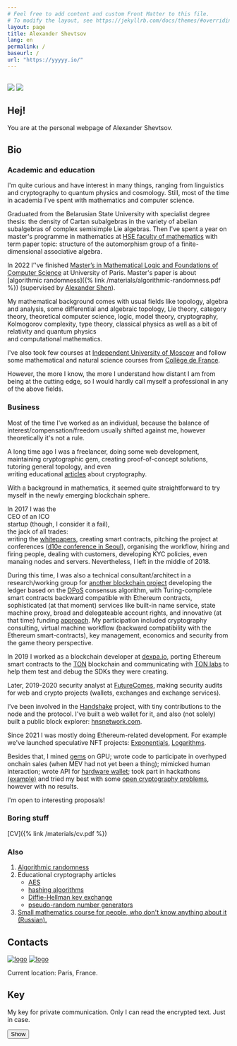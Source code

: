 ```yaml
---
# Feel free to add content and custom Front Matter to this file.
# To modify the layout, see https://jekyllrb.com/docs/themes/#overriding-theme-defaults
layout: page
title: Alexander Shevtsov
lang: en
permalink: /
baseurl: /
url: "https://yyyyy.io/"
---
```

<!-- Хули палишь? -->
<br>
<div class="card">
<img src="/assets/images/bw_myself.jpg">
<img src="/assets/images/bw_myself2.jpg" class="img-top">
</div>

## Hej!
You are at the personal webpage of Alexander Shevtsov.

## Bio

### Academic and education
I'm quite curious and have interest in many things, ranging from linguistics and cryptography to quantum physics and cosmology. 
Still, most of the time in academia I've spent with mathematics and computer science.

Graduated from the Belarusian State University with specialist degree thesis: the density of Cartan subalgebras in the variety of abelian subalgebras of complex semisimple Lie algebras.
Then I've spent a year on master's programme in mathematics at [HSE faculty of mathematics](https://math.hse.ru/en/) with term paper topic: structure of the automorphism group of a finite-dimensional associative algebra.

In 2022 I’'ve finished [Master’s in Mathematical Logic and Foundations of Computer
Science](http://master.math.univ-paris-diderot.fr/en/annee/m2-lmfi/) at University of Paris.
Master's paper is about [algorithmic randomness]({% link /materials/algorithmic-randomness.pdf %}) (supervised by [Alexander Shen](https://www.lirmm.fr/~ashen/)).


<div>
My mathematical background comes with usual fields like topology, algebra and analysis, some differential and algebraic
topology, <div style="display: inline" aria-label="it has nothing in common with the falsehood"
data-balloon-pos="up">Lie theory</div>, category theory, theoretical computer science, logic, model theory,
cryptography, Kolmogorov complexity, type theory,
classical physics as well as a bit of <div aria-label="these fields are not less mathematics than physics"
data-balloon-pos="up">relativity and quantum physics</div> and computational mathematics.</div>

I've also took few courses at [Independent University of Moscow](http://ium.mccme.ru) and follow some mathematical and natural science courses from [Collège de France](https://college-de-france.fr/).

However, the more I know, the more I understand how distant I am from being at the cutting edge, so I would hardly call myself a professional in any of the above fields.

### Business

Most of the time I've worked as an individual, because the balance of interest/compensation/freedom usually shifted against me, however theoretically it's not a rule.

<div>A long time ago I was a freelancer, doing some web development, maintaining cryptographic gem, creating
proof-of-concept solutions, tutoring general topology, and even <div aria-label="could you think such a work is done by freelancers?" data-balloon-pos="up">writing educational <a href="#articles">articles</a> about cryptography.</div></div>


<p>With a background in mathematics, it seemed quite straightforward to try myself in the newly emerging blockchain sphere.</p>

<div>In 2017 I was the <div data-balloon-pos="up" aria-label="did it for the rhyme!">CEO of an ICO</div> startup (though, I consider it a fail), 
<div data-balloon-pos="up" aria-label="master of none">the jack of all trades: </div> writing the
<a href="/materials/WP.pdf">whitepapers</a>, creating smart contracts, pitching the project at conferences 
(<a href="https://www.youtube.com/watch?v=azlZ8EWyotg">d10e conference in Seoul</a>), organising the workflow, hiring and firing
people, dealing with customers, developing KYC policies, even manaing nodes and servers. Nevertheless, I left in the middle of 2018.
</div>

<p>During this time, I was also a technical consultant/architect in a research/working group for <a href="https://github.com/arrayio">another blockchain project</a> developing the ledger based on
the <a href="https://en.bitcoinwiki.org/wiki/DPoS">DPoS</a> consensus algorithm, with Turing-complete smart contracts
backward compatible with Ethereum contracts, sophisticated (at that moment)
services like built-in name service, state machine proxy, broad and delegateable account rights, and innovative (at that
time) funding
<a href="https://etherscan.io/address/0x03a82e40049bcab41f6207a91134f244a56b850c#code">approach</a>. My participation
included cryptography consulting, virtual machine workflow (backward compatibility with the Ethereum smart-contracts), key
management, economics and security from the game theory perspective. </p>

<p>In 2019 I worked as a blockchain developer at <a href="https://dexpa.io/">dexpa.io</a>, porting Ethereum
  smart contracts to the <a href="https://test.ton.org/">TON</a> blockchain and communicating with <a
                            href="https://tonlabs.io/">TON labs</a> to help them test and debug the SDKs they were creating.</p>

<p>Later, 2019-2020 security analyst at <a href="https://futurecomes.com/">FutureComes</a>, making security audits for web and crypto projects (wallets, exchanges and exchange services).</p>

<p>I’ve been involved in the <a href="https://handshake.org/">Handshake</a> project, with tiny contributions to the
  node and the protocol. I've built a web wallet for it, and also (not solely) built a public block explorer: <a href="https://hnsnetwork.com">hnsnetwork.com</a>.</p>

<p>Since 2021 I was mostly doing Ethereum-related development. For example we've launched speculative NFT projects: 
<a href="https://opensea.io/collection/exponentials">Exponentials</a>, <a href="https://opensea.io/collection/logarithms">Logarithms</a>.</p>


Besides that, I mined <a href="https://gems.alphaventuredao.io/">gems</a> on GPU; wrote code to participate in overhyped onchain sales 
(when MEV had not yet been a thing); mimicked human interaction; wrote API for <a href="https://www.youba.io/">hardware wallet</a>; took part in
hackathons [(example)](https://devfolio.co/projects/caffeine-consensus-ee2b)
  and tried my best with some <a href="https://legendreprf.org/">open cryptography problems</a>, however with no results.

<p>I'm open to interesting proposals!</p>

<h3 id="cv">Boring stuff</h3>
  [CV]({% link /materials/cv.pdf %})

<h3 id="also">Also</h3>
<ol>
  <li><a href ="/materials/algorithmic-randomness.pdf">Algorithmic randomness</a></li>
  <li><a name="articles"> Educational cryptography articles</a>
    <ul>
      <li><a href="/materials/aes.pdf">AES</a></li>
      <li><a href="/materials/hashing_algorithms.pdf">hashing algorithms</a></li>
      <li><a href="/materials/diffie.pdf">Diffie-Hellman key exchange</a></li>
      <li><a href="/materials/prng.pdf">pseudo-random number generators</a></li>
    </ul>
  </li>
  <li><a href="{% link course.md %}">Small mathematics course for people, who don't know anything about it (Russian).</a></li>
  <!-- <li><a href="https://t.me/metatema">Things I see around</a></li> -->
</ol>
<h2 id="contacts">Contacts</h2>

<p><a href="mailto:randomlogin76@gmail.com"><img src="/assets/images/email.png" alt="logo" /></a>
<a href="https://t.me/randomlogin"><img src="/assets/images/telegram.svg" alt="logo" /></a></p>

<p>Current location: Paris, France.</p>

<h2 id="key">Key</h2>
<p>My key for private communication. Only I can read the encrypted text. Just in case.</p>
<div id="pgpKey" style="display: none">
<pre>-----BEGIN PGP PUBLIC KEY BLOCK-----
mQGNBGUQx+EBDADJbKopJpbtQyBtZhRs3ZBJ2yt0VQhUotC38vPRIBlgK//21UI1
WdkOgFOAO1PKtTZ8yWNkYoPALVQzPEettnPD7tanaH3x6YvNbYDsfVLqwSmcg/vD
e9UrQfRtnBueTI9Hnfw6PjoHw3QjPDYNUeC9NtQA6lX9M48oIZE+w4nVH+Kxfb2H
lcuzSsvV5D9w6UjYxp4W2/vbVZshuZKNv8fhXuGhxTgApUNvQ6FdBdgmCj6hgkTy
uD50WU+aaY4TbvOAkoyoGp9w4PkghFNVuKGPWXZtXffq7o8sPfynfj0516qNwaS/
6qHN6Y67LRwRlvl9cb2BsE4v/G2J/+HoBXo1ClmOcLl16VTG+5XEbHp2OdeKbSQH
d83ca2vxMeVzX9vvi6DqDDP9losl1WSpA76hKVUe2OnvfOe65lXJvl8rAB79BnCL
SY5tJ0wS87vZvT8bT5oKjteHRD54s9QfkptfoWIutj2DnPGiIDy9L0WCdD4/QKzN
WXq+lLsiwp9ODecAEQEAAbQsQWxleGFuZGVyIFNoZXZ0c292IDxyYW5kb21sb2dp
bjc2QGdtYWlsLmNvbT6JAdQEEwEKAD4WIQSbPfQq9+0wGFTmvgRu/qTsEevSyQUC
ZRDH4QIbAwUJA8JnAAULCQgHAgYVCgkICwIEFgIDAQIeAQIXgAAKCRBu/qTsEevS
yWhgC/41r8LmIRP+7tISdWJiqMChsDG5OtIXbxxKR4JP5gJsdjRQrb3ge631Vs0z
2XeGQvyGcPipZlYVmz75D8tx53sc/c2Ceii7Bgsd0hrdattHW5QLBQ5Zp6a/UREl
6+PqVhA0cJnM2DHwaUdlLrFUn9APXRTTqYntEv0aryMtIzLoEwoHFTyEdQV7xjV7
5FYjlN8kUr4pmzWQMB+ywW/nkAsr/UEM/smGHYzkfvy1HrtvETEqnqPSrk8MPLxj
JDGp14DzO6Xn3FtHYud6BTPkSuUaQDxmCEtcSzt0LbqsG4NfeqrmQ9Z7hy6I0Gj6
S7d14+XzYgyUE+/COKoSNbVQ5GKbjXjqOSC+oyJCNPzSe/a28RdfcfjV1Z4WRy3v
W3zkuKXMhjQofdDKgUkSsI44gAiwkrc1OyQvTPwXJqjXFjWa+5nYAzoiFM2rrnoP
Z2vqu3ST42l7E+BB0NMwgEqXTLfVcPXznRtAlbgKzGh7ilwkvw00iTK051Vqv+iJ
p45dYe+5AY0EZRDH4QEMALiigycrwlvaAEgrTKT56a8D7f4vx1m2HeAT8t+cXTMH
megD5JIZ6nCw11p4QHXxQu0XXizK+dM8zU/bwgXwQU3l1YsEtdwcosnbb9e/tPaH
cZtfAdvpP7sWVPJbcehqcoQXp/p9YxHj6x1EnwRrr3Fd3MBfLAuN20hNBZ0RrHAG
bLyRPAjgqxP3W3EXJjP9iro/W3xgQSqLTxsr6RQuM2LiqRva/7I8k+oqHO/7OTqG
UK9wAIA7lrXaMwb1DKOnRsehWiySHSw51J/j+jZaCLTknEUvjSSyxIPMpqd5LL1O
zItY3C9pKaXDh1BsSDS5xRwbZuZv3G0Jk7H5sHVGCEWWoKsyOg0dXrN2Nh02kqQV
4jTlT/EvXVMb5NDt4YoW30CraAq6Su31uR1NjccXIECc0igMhGAPMLi6aOVUfM7V
5y7nzW52IOxJ1W1D06twuic14toRdR7pLGwGujZjd1ovNIMu3+4wuqN5pGMJJlmH
SLq0r9E2dbLipIGgZBDgDwARAQABiQG8BBgBCgAmFiEEmz30KvftMBhU5r4Ebv6k
7BHr0skFAmUQx+ECGwwFCQPCZwAACgkQbv6k7BHr0smOlQv9FP8IjgvB3pxIw6dS
76t9ssWN+w9hUOwqlSLlMTzVLCMnV3+YoL4l4m9tr148at+S6i6RslKGkajulDrm
9pshM/moO8N0vJiNgDq3yORJsEOJa+AYeIhbmokUZdSJYnJd3gvq16n4G4y27h8z
c4odxgaNaLibJ94xM/vAO1Oyh4j/naP7RPF2GpPtIWgqtKOZ5PoXZZ+bbG5LgWGu
4r1KK39SRI6Ex4A0osvsJoYwzrbP5ku0JwW2MuwV/Av6cqFn67cu/pg9YG/2zdh9
Pad3cq51GiyG4bqCv28Uet+Zo5OlZwb7bjzeK6RSFe6L8dL4R4AZ5xoIb5ZkeUQ9
mUax82CeDuvB8S/ygU9w9QIoHeUOj2ZqrYMlbkNx1XpFGGw6qXZPPoLnb+qnYLRK
3Ls9FT5b+iG1f8ewlmQSqqLXjOO1xOUr2lWCfhf4O/boJ6VCjS9nuf9+G+rg0nvG
lwsdNzVwqnVT7LnoxiFVEPBPOmUdPM5NSFA6XLevANcv8lu6
=0KOl
-----END PGP PUBLIC KEY BLOCK-----
</pre>
</div>
<p><button onclick="showKey()" id="showKeyButton">Show</button></p>


